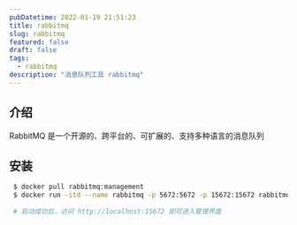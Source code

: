 ```yaml
---
pubDatetime: 2022-01-19 21:51:23
title: rabbitmq
slug: rabbitmq
featured: false
draft: false
tags:
  - rabbitmq
description: "消息队列工具 rabbitmq"
---
```


## 介绍

RabbitMQ 是一个开源的、跨平台的、可扩展的、支持多种语言的消息队列

## 安装

```bash
 $ docker pull rabbitmq:management
 $ docker run -itd --name rabbitmq -p 5672:5672 -p 15672:15672 rabbitmq:3.13-management
 
 # 启动成功后，访问 http://localhost:15672 即可进入管理界面
```
